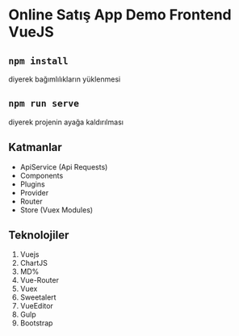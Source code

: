 # Online Satış App Demo Frontend VueJS

## `npm install`
diyerek bağımlılıkların yüklenmesi

## `npm run serve`
diyerek projenin ayağa kaldırılması

## Katmanlar
- ApiService (Api Requests)
- Components 
- Plugins  
- Provider   
- Router 
- Store (Vuex Modules)

## Teknolojiler

1. Vuejs
2. ChartJS
3. MD%
4. Vue-Router
5. Vuex
6. Sweetalert
7. VueEditor
8. Gulp
9. Bootstrap
